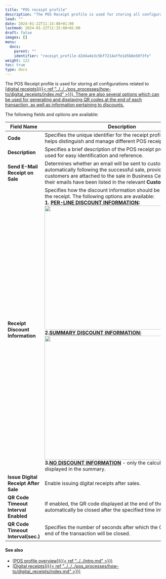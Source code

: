 ```yaml
---
title: "POS receipt profile"
description: "The POS Receipt profile is used for storing all configurations related to digital receipts."
lead: ""
date: 2024-01-22T11:15:08+01:00
lastmod: 2024-01-22T11:15:08+01:00
draft: false
images: []
menu:
  docs:
    parent: ""
    identifier: "receipt_profile-d2d4a4e3c5bf7214affe1d5b8e50f3fe"
weight: 122
toc: true
type: docs
---
```


The POS Receipt profile is used for storing all configurations related to [<ins>digital receipts<ins>]({{< ref "../../../pos_processes/how-to/digital_receipts/index.md" >}}). There are also several options which can be used for generating and displaying QR codes at the end of each transaction, as well as information pertaining to discounts.

The following fields and options are available:

| Field Name      | Description |
| ----------- | ----------- |
| **Code** | Specifies the unique identifier for the receipt profile. The code helps distinguish and manage different POS receipt profiles. |
| **Description** | Specifies a brief description of the POS receipt profile, that can be used for easy identification and reference. |
| **Send E-Mail Receipt on Sale** | Determines whether an email will be sent to customers automatically following the successful sale, provided that the customers are attached to the sale in Business Central, and that their emails have been listed in the relevant **Customer Card**. |
| **Receipt Discount Information** | Specifies how the discount information should be displayed on the receipt. The following options are available: </br> **1. <ins>PER-LINE DISCOUNT INFORMATION:<ins>** <image src="Images/per_line.PNG" width="500" height="400"> </br> **2.<ins>SUMMARY DISCOUNT INFORMATION:<ins>** <image src="Images/summary.PNG" width="500" height="400"> </br> **3.<ins>NO DISCOUNT INFORMATION<ins>** - only the calculation is displayed in the summary. | 
| **Issue Digital Receipt After Sale** | Enable issuing digital receipts after sales. |
| **QR Code Timeout Interval Enabled** | If enabled, the QR code displayed at the end of the transaction will automatically be closed after the specified time interval. | 
| **QR Code Timeout Interval(sec.)** | Specifies the number of seconds after which the QR code at the end of the transaction will be closed. |

#### See also

- [<ins>POS profile overview<ins>]({{< ref "../../intro.md" >}})
- [<ins>Digital receipts<ins>]({{< ref "../../../pos_processes/how-to/digital_receipts/index.md" >}})